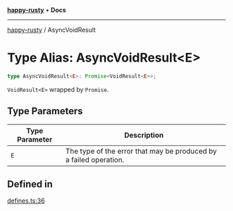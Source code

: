 [**happy-rusty**](../README.md) • **Docs**

***

[happy-rusty](../README.md) / AsyncVoidResult

# Type Alias: AsyncVoidResult\<E\>

```ts
type AsyncVoidResult<E>: Promise<VoidResult<E>>;
```

`VoidResult<E>` wrapped by `Promise`.

## Type Parameters

| Type Parameter | Description |
| ------ | ------ |
| `E` | The type of the error that may be produced by a failed operation. |

## Defined in

[defines.ts:36](https://github.com/JiangJie/happy-rusty/blob/7d7f4ab2132e507f77594d030495f95b5688b84a/src/enum/defines.ts#L36)
